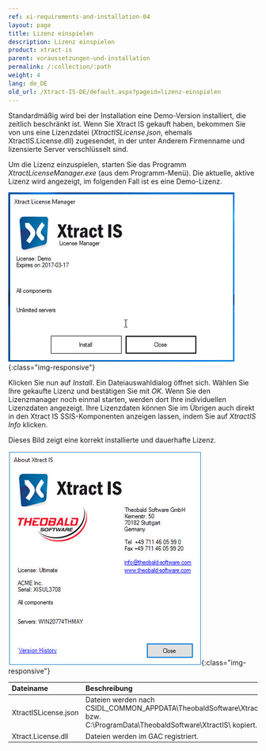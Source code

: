 ```yaml
---
ref: xi-requirements-and-installation-04
layout: page
title: Lizenz einspielen
description: Lizenz einspielen
product: xtract-is
parent: voraussetzungen-und-installation
permalink: /:collection/:path
weight: 4
lang: de_DE
old_url: /Xtract-IS-DE/default.aspx?pageid=lizenz-einspielen
---
```


Standardmäßig wird bei der Installation eine Demo-Version installiert, die zeitlich beschränkt ist. 
Wenn Sie Xtract IS gekauft haben, bekommen Sie von uns eine Lizenzdatei (*XtractISLicense.json*, ehemals 
XtractIS.License.dll) zugesendet, in der unter Anderem Firmenname und lizensierte Server verschlüsselt sind.

Um die Lizenz einzuspielen, starten Sie das Programm *XtractLicenseManager.exe* (aus dem Programm-Menü). 
Die aktuelle, aktive Lizenz wird angezeigt, im folgenden Fall ist es eine Demo-Lizenz.

![XIS-License-Manager](/img/content/XIS-License-Manager.jpg){:class="img-responsive"}

Klicken Sie nun auf *Install*. Ein Dateiauswahldialog öffnet sich. Wählen Sie Ihre gekaufte Lizenz und bestätigen Sie mit *OK*. Wenn Sie den Lizenzmanager noch einmal starten, werden dort Ihre individuellen Lizenzdaten angezeigt. Ihre Lizenzdaten können Sie im Übrigen auch direkt in den Xtract IS SSIS-Komponenten anzeigen lassen, indem Sie auf *XtractIS Info* klicken.

Dieses Bild zeigt eine korrekt installierte und dauerhafte Lizenz.

![XIS_License_Info](/img/content/XIS_License_Info.jpg){:class="img-responsive"}

| Dateiname | Beschreibung |
|:--|:--|
| XtractISLicense.json | Dateien werden nach <br> CSIDL_COMMON_APPDATA\TheobaldSoftware\XtractIS\ bzw. <br> C:\ProgramData\TheobaldSoftware\XtractIS\ kopiert.|
|Xtract.License.dll | Dateien werden im GAC registriert. |
 
 

<!--stackedit_data:
eyJoaXN0b3J5IjpbLTkxMzI3OTA4Nl19
-->